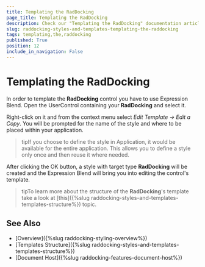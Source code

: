 ```yaml
---
title: Templating the RadDocking
page_title: Templating the RadDocking
description: Check our "Templating the RadDocking" documentation article for the RadDocking WPF control.
slug: raddocking-styles-and-templates-templating-the-raddocking
tags: templating,the,raddocking
published: True
position: 12
include_in_navigation: False
---
```


# Templating the RadDocking

In order to template the __RadDocking__ control you have to use Expression Blend. Open the UserControl containing your __RadDocking__ and select it.

Right-click on it and from the context menu select *Edit Template -> Edit a Copy*. You will be prompted for the name of the style and where to be placed within your application.

>tipIf you choose to define the style in Application, it would be available for the entire application. This allows you to define a style only once and then reuse it where needed.

After clicking the OK button, a style with target type __RadDocking__ will be created and the Expression Blend will bring you into editing the control's template.

>tipTo learn more about the structure of the __RadDocking__'s template take a look at [this]({%slug raddocking-styles-and-templates-templates-structure%}) topic.

## See Also

 * [Overview]({%slug raddocking-styling-overview%})
 * [Templates Structure]({%slug raddocking-styles-and-templates-templates-structure%})
 * [Document Host]({%slug raddocking-features-document-host%})
